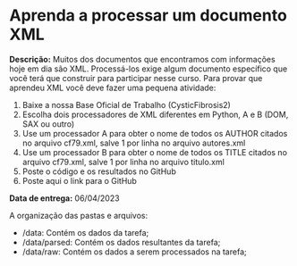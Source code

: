 # Aprenda a processar um documento XML

**Descrição:** Muitos dos documentos que encontramos com informações hoje em dia são XML. Processá-los exige algum documento específico que você terá que construir para participar nesse curso. Para provar que aprendeu XML você deve fazer uma pequena atividade:
1. Baixe a nossa Base Oficial de Trabalho (CysticFibrosis2)
2. Escolha dois processadores de XML diferentes em Python, A e B (DOM, SAX ou outro)
3. Use um processador A para obter o nome de todos os AUTHOR citados no arquivo cf79.xml, salve 1 por linha no arquivo autores.xml
4. Use um processador B para obter o nome de todos os TITLE citados no arquivo cf79.xml, salve 1 por linha no arquivo titulo.xml
5. Poste o código e os resultados no GitHub
6. Poste aqui o link para o GitHub

**Data de entrega:** 06/04/2023

A organização das pastas e arquivos:
- /data: Contém os dados da tarefa;
- /data/parsed: Contém os dados resultantes da tarefa;
- /data/raw: Contém os dados a serem processados na tarefa;
